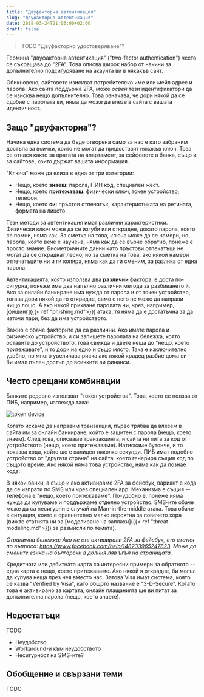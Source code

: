 ```yaml
---
title: "Двуфакторна автентикация"
slug: "двуфакторна-автентикация"
date: 2018-03-24T21:03:00+02:00
draft: false
---
```


> TODO "Двуфакторно удостоверяване"?

Термина "двуфакторна автентикация" ("two-factor authentication") често се съкращава до "2FA". Това описва широк набор от начини за допълнително подсигуряване на акаунта ви в някакъв сайт.

Обикновено, сайтовете изискват потребителско име или мейл адрес и парола. Ако сайта поддържа 2FA, може *освен* тези идентификатори да се изисква нещо допълнително. Това означава, че дори някой да се сдобие с паролата ви, няма да може да влезе в сайта с вашата идентичност.

## Защо "двуфакторна"?

Начина една система да бъде отворена само за нас е като забраним достъпа за всички, които не могат да предоставят някакъв ключ. Това се отнася както за вратата на апартамент, за сейфовете в банка, също и за сайтове, които държат вашата информация.

"Ключа" може да влиза в една от три категории:

* Нещо, което **знаеш**: парола, ПИН код, специален жест.
* Нещо, което **притежаваш**: физически ключ, токен устройство, телефон.
* Нещо, което **си**: пръстов отпечатък, характеристиката на ретината, формата на лицето.

Тези методи за автентикация имат различни характеристики. Физически ключ може да се изгуби или открадне, докато парола, която се помни, няма как. За сметка на това, ключа може да се намери, но парола, която вече е научена, няма как да се върне обратно, понеже е просто знание. Биометричните данни като пръстови отпечатъци не могат да се откраднат лесно, но за сметка на това, ако някой намери отпечатъците ни и ги копира, няма как да ги сменим, за разлика от една парола.

Автентикацията, която използва два **различни** фактора, е доста по-сигурна, понеже има два напълно различни метода за разбиването ѝ. Ако за онлайн банкиране има нужда от парола и от токен устройство, тогава дори някой да го открадне, само с него не може да направи нищо лошо. А ако някой прихване паролата ни, чрез, например, [фишинг]({{< ref "phishing.md">}}) атака, тя няма да е достатъчна за да източи пари, без да има устройството.

Важно е обаче факторите да са различни. Ако имате парола и физическо устройство, и си запишете паролата на бележка, която оставите *до* устройството, това свежда и двете неща до "нещо, което притежавате", и то дори на едно и също място. Така е изключително удобно, но много увеличава риска ако някой крадец разбие дома ви -- би имал пълен достъп до всичките ви финанси.

## Често срещани комбинации

Банките редовно използват "токен устройства". Това, което се ползва от ПИБ, например, изглежда така:

![token device](/images/two-factor-authentication/token-device.jpg)

Когато искаме да направим транзакция, първо трябва да влезем в сайта им за онлайн банкиране, който е защитен с парола (нещо, което знаем). След това, описваме транзакцията, и сайта ни пита за код от устройството (нещо, което притежаваме). Натискаме бутонче, и то показва кода, който ще е валиден няколко секунди. ПИБ имат подобно устройство от "другата страна" на сайта, което генерира същия код по същото време. Ако някой няма това устройство, няма как да познае кода.

В някои банки, а също и ако активираме 2FA за фейсбук, вариант е кода да се изпрати по SMS или чрез специален app. Механизма е същия -- телефона е "нещо, което притежаваме". По-удобно е, понеже няма нужда да купуваме и поддържаме отделно устройство. SMS-ите обаче може да са несигурни в случай на Man-in-the-middle атака. Това обаче е ситуация, която е сравнително малко вероятна за повечето хора (вижте статията ни за [моделиране на заплахи]({{< ref "threat-modeling.md">}}) за размисли по темата).

*Странична бележка: Ако не сте активирали 2FA за фейсбук, ето статия по въпроса: https://www.facebook.com/help/148233965247823. Може да смените езика на български в долния ляв ъгъл на страницата.*

Кредитната или дебитната карта са интересни примери за обратното -- една карта е нещо, което притежаваме. Ако някой я открадне, би могъл да купува неща през нея вместо нас. Затова Visa имат система, която се казва "Verified by Visa", като общото название е "3-D-Secure". Когато това е активирано за картата, онлайн плащанията ще ви питат за допълнителна парола (нещо, което знаете).

## Недостатъци

TODO

* Неудобство
* Workaround-и към неудобството
* Несигурност на SMS-ите?

## Обобщение и свързани теми

TODO
